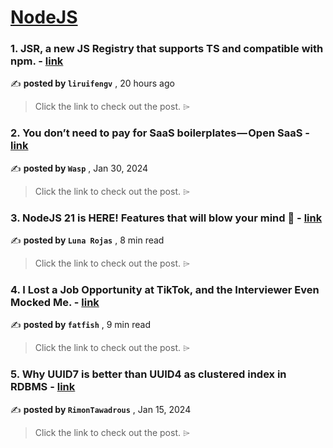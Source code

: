 
<h1><a href=https://medium.com/tag/nodejs/recommended target="_blank" rel="noopener noreferrer">NodeJS</a></h1>
<h3>1. JSR, a new JS Registry that supports TS and compatible with npm. - <a href=https://medium.com/@liruifeng/jsr-a-new-js-registry-that-supports-ts-and-compatible-with-npm-6592301ad6b6?source=tag_recommended_feed---------0-84----------nodejs----------fe6d2e7b_b971_4f96_9a9a_071313ed391c------- target="_blank" rel="noopener noreferrer">link</a></h3>

✍️ **posted by `liruifengv`** <date> , 20 hours ago</date>

<blockquote>Click the link to check out the post. ⌲</blockquote>

<h3>2. You don’t need to pay for SaaS boilerplates — Open SaaS - <a href=https://medium.com/@WaspLang/you-dont-need-to-pay-for-saas-boilerplates-open-saas-f4ee70bbe848?source=tag_recommended_feed---------1-107----------nodejs----------fe6d2e7b_b971_4f96_9a9a_071313ed391c------- target="_blank" rel="noopener noreferrer">link</a></h3>

✍️ **posted by `Wasp`** <date> , Jan 30, 2024</date>

<blockquote>Click the link to check out the post. ⌲</blockquote>

<h3>3. NodeJS 21 is HERE! Features that will blow your mind 🤯 - <a href=https://medium.com/javascript-in-plain-english/nodejs-21-is-here-features-that-will-blow-your-mind-fd996c8f0365?source=tag_recommended_feed---------2-85----------nodejs----------fe6d2e7b_b971_4f96_9a9a_071313ed391c------- target="_blank" rel="noopener noreferrer">link</a></h3>

✍️ **posted by `Luna Rojas`** <date> , 8 min read</date>

<blockquote>Click the link to check out the post. ⌲</blockquote>

<h3>4. I Lost a Job Opportunity at TikTok, and the Interviewer Even Mocked Me. - <a href=https://medium.com/javascript-in-plain-english/i-lost-a-job-opportunity-at-tiktok-and-the-interviewer-even-mocked-me-a927b90aee9c?source=tag_recommended_feed---------3-84----------nodejs----------fe6d2e7b_b971_4f96_9a9a_071313ed391c------- target="_blank" rel="noopener noreferrer">link</a></h3>

✍️ **posted by `fatfish`** <date> , 9 min read</date>

<blockquote>Click the link to check out the post. ⌲</blockquote>

<h3>5. Why UUID7 is better than UUID4 as clustered index in RDBMS - <a href=https://medium.com/itnext/why-uuid7-is-better-than-uuid4-as-clustered-index-edb02bf70056?source=tag_recommended_feed---------4-107----------nodejs----------fe6d2e7b_b971_4f96_9a9a_071313ed391c------- target="_blank" rel="noopener noreferrer">link</a></h3>

✍️ **posted by `RimonTawadrous`** <date> , Jan 15, 2024</date>

<blockquote>Click the link to check out the post. ⌲</blockquote>

